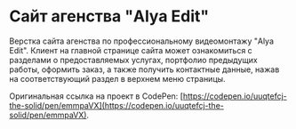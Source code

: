 # Сайт агенства "Alya Edit"

Верстка сайта агенства по профессиональному видеомонтажу "Alya Edit". Клиент на главной странице сайта может ознакомиться с разделами о предоставляемых услугах, портфолио предыдущих работы, оформить заказ, а также получить контактные данные, нажав на соответствующий раздел в верхнем меню страницы.

Оригинальная ссылка на проект в CodePen: [https://codepen.io/uuqtefcj-the-solid/pen/emmpaVX](https://codepen.io/uuqtefcj-the-solid/pen/emmpaVX).
